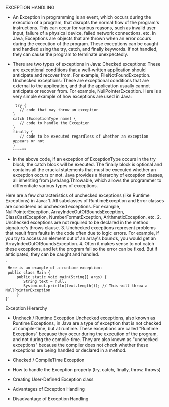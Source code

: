 
EXCEPTION HANDLING

- An Exception in programming is an event, which occurs during the execution of a program, that disrupts the normal flow of the program's instructions. This can occur for various reasons, such as invalid user input, failure of a physical device, failed network connections, etc.
    In Java, Exceptions are objects that are thrown when an error occurs during the execution of the program. These exceptions can be caught and handled using the try, catch, and finally keywords. If not handled, they can cause the program to terminate unexpectedly.
    
- There are two types of exceptions in Java:
    Checked exceptions: These are exceptional conditions that a well-written application should anticipate and recover from. For example, FileNotFoundException.
    Unchecked exceptions: These are exceptional conditions that are external to the application, and that the application usually cannot anticipate or recover from. For example, NullPointerException.
    Here is a very simple example of how exceptions are used in Java:
   
     ~~~~**
      try {
        // code that may throw an exception
     }
     catch (ExceptionType name) {
        // code to handle the Exception
     }
     finally {
        // code to be executed regardless of whether an exception appears or not
     }
    ~~~~**

- In the above code, if an exception of ExceptionType occurs in the try block, the catch block will be executed. The finally block is optional and contains all the crucial statements that must be executed whether an exception occurs or not.
Java provides a hierarchy of exception classes, all inheriting from java.lang.Throwable, which allows the programmer to differentiate various types of exceptions.

Here are a few characteristics of unchecked exceptions (like Runtime Exceptions) in Java:
      1. All subclasses of RuntimeException and Error classes are considered as unchecked exceptions. For example, NullPointerException, ArrayIndexOutOfBoundsException, ClassCastException, NumberFormatException, ArithmeticException, etc.
      2. Unchecked exceptions are not required to be declared in the method signature's throws clause.
      3. Unchecked exceptions represent problems that result from faults in the code often due to logic errors. For example, if you try to access an element out of an array's bounds, you would get an ArrayIndexOutOfBoundsException.
      4. Often it makes sense to not catch these exceptions, and let the program fail so the error can be fixed. But if anticipated, they can be caught and handled.

    `
     Here is an example of a runtime exception:
     public class Main {
         public static void main(String[] args) {
            String text = null;
            System.out.println(text.length()); // This will throw a NullPointerException
         }
    }`

Exception Hierarchy

- Uncheck / Runtime Exception
    Unchecked exceptions, also known as Runtime Exceptions, in Java are a type of exception that is not checked at compile-time, but at runtime.
    These exceptions are called "Runtime Exceptions" because they occur during the execution of the program, and not during the compile-time. They are also known as "unchecked exceptions" because the compiler does not check whether these exceptions are being handled or declared in a method.

- Checked / CompileTime Exception
- How to handle the Exception properly (try, catch, finally, throw, throws)
- Creating User-Defined Exception class
- Advantages of Exception Handling
- Disadvantage of Exception Handling